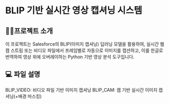 #  BLIP 기반 실시간 영상 캡셔닝 시스템

## 👨‍🏫프로젝트 소개
이 프로젝트는 Salesforce의 BLIP(이미지 캡셔닝) 딥러닝 모델을 활용하여,
실시간 웹캠 스트림 또는 비디오 파일에서 프레임별로 자동으로 이미지를 캡션하고,
이를 한글로 번역하여 영상 위에 오버레이하는 Python 기반 영상 분석 도구입니다.

## 💻 파일 설명
BLIP_VIDEO: 비디오 파일 기반 이미지 캡셔닝
BLIP_CAM: 캠 기반 실시간 이미지 캡셔닝(+배경 마스킹)
